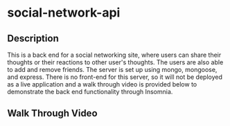 # social-network-api
## Description
This is a back end for a social networking site, where users can share their thoughts or their reactions to other user's thoughts. The users are also able to add and remove friends. The server is set up using mongo, mongoose, and express. There is no front-end for this server, so it will not be deployed as a live application and a walk through video is provided below to demonstrate the back end functionality through Insomnia.
## Walk Through Video